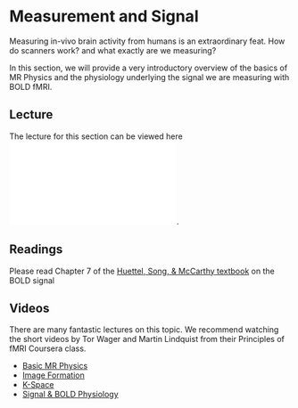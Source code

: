 # Measurement and Signal

Measuring in-vivo brain activity from humans is an extraordinary feat. How do scanners work? and what exactly are we measuring?

In this section, we will provide a very introductory overview of the basics of MR Physics and the physiology underlying the signal we are measuring with BOLD fMRI.

## Lecture

The lecture for this section can be viewed here ![](../images/lectures/Measurement_Signal.pdf).

## Readings

Please read Chapter 7 of the [Huettel, Song, & McCarthy textbook](http://sites.sinauer.com/fmri3e/sq07.html) on the BOLD signal

## Videos

There are many fantastic lectures on this topic. We recommend watching the short videos by Tor Wager and Martin Lindquist from their Principles of fMRI Coursera class.
 - [Basic MR Physics](https://www.youtube.com/watch?v=XsDXxgjEJVY&list=PLfXA4opIOVrGHncHRxI3Qa5GeCSudwmxM&index=7&t=0s)
 - [Image Formation](https://www.youtube.com/watch?v=PxqDjhO9FUs&list=PLfXA4opIOVrGHncHRxI3Qa5GeCSudwmxM&index=8&t=0s)
 - [K-Space](https://www.youtube.com/watch?v=FI5frNsRTI4&list=PLfXA4opIOVrGHncHRxI3Qa5GeCSudwmxM&index=9&t=436s)
 - [Signal & BOLD Physiology](https://www.youtube.com/watch?v=jG2WQpgpnMs&list=PLfXA4opIOVrGHncHRxI3Qa5GeCSudwmxM&index=10&t=0s)
